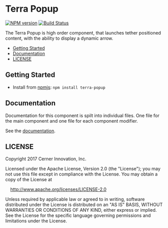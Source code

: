 # Terra Popup


[![NPM version](http://img.shields.io/npm/v/terra-popup.svg)](https://www.npmjs.org/package/terra-popup)
[![Build Status](https://travis-ci.org/cerner/terra-core.svg?branch=master)](https://travis-ci.org/cerner/terra-core)

The Terra Popup is high order component, that launches tether positioned content, with the ability to display a dynamic arrow.

- [Getting Started](#getting-started)
- [Documentation](#documentation)
- [LICENSE](#license)

## Getting Started

- Install from [npmjs](https://www.npmjs.com): `npm install terra-popup`

## Documentation

Documentation for this component is spilt into individual files.
One file for the main component and one file for each component modifier.

See the [documentation](docs/).

## LICENSE

Copyright 2017 Cerner Innovation, Inc.

Licensed under the Apache License, Version 2.0 (the "License"); you may not use this file except in compliance with the License. You may obtain a copy of the License at

&nbsp;&nbsp;&nbsp;&nbsp;http://www.apache.org/licenses/LICENSE-2.0

Unless required by applicable law or agreed to in writing, software distributed under the License is distributed on an "AS IS" BASIS, WITHOUT WARRANTIES OR CONDITIONS OF ANY KIND, either express or implied. See the License for the specific language governing permissions and limitations under the License.
